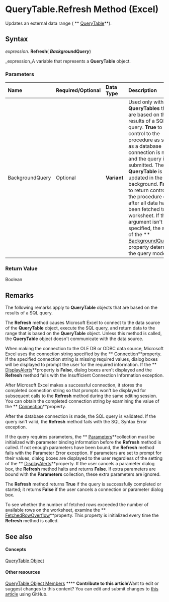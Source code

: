 
# QueryTable.Refresh Method (Excel)

Updates an external data range ( ** [QueryTable](505b84ea-64b3-b4fe-741a-de6884eb69eb.md)**).


## Syntax

 _expression_. **Refresh**( **_BackgroundQuery_**)

 _expression_A variable that represents a  **QueryTable** object.


### Parameters



|**Name**|**Required/Optional**|**Data Type**|**Description**|
|:-----|:-----|:-----|:-----|
|BackgroundQuery|Optional| **Variant**|Used only with  **QueryTables** that are based on the results of a SQL query. **True** to return control to the procedure as soon as a database connection is made and the query is submitted. The **QueryTable** is updated in the background. **False** to return control to the procedure only after all data has been fetched to the worksheet. If this argument isn't specified, the setting of the ** [BackgroundQuery](d3fd1d37-4956-7fda-accc-25eedf5188c0.md)** property determines the query mode.|

### Return Value

Boolean


## Remarks

The following remarks apply to  **QueryTable** objects that are based on the results of a SQL query.

The  **Refresh** method causes Microsoft Excel to connect to the data source of the **QueryTable** object, execute the SQL query, and return data to the range that is based on the **QueryTable** object. Unless this method is called, the **QueryTable** object doesn't communicate with the data source.

When making the connection to the OLE DB or ODBC data source, Microsoft Excel uses the connection string specified by the  ** [Connection](a576c5d2-113c-cbd0-1ad2-aa46591944de.md)**property. If the specified connection string is missing required values, dialog boxes will be displayed to prompt the user for the required information. If the  ** [DisplayAlerts](d9f36a99-e9c9-9a67-abaf-9c8e49b4febc.md)**property is  **False**, dialog boxes aren't displayed and the  **Refresh** method fails with the Insufficient Connection Information exception.

After Microsoft Excel makes a successful connection, it stores the completed connection string so that prompts won't be displayed for subsequent calls to the  **Refresh** method during the same editing session. You can obtain the completed connection string by examining the value of the ** [Connection](a576c5d2-113c-cbd0-1ad2-aa46591944de.md)**property.

After the database connection is made, the SQL query is validated. If the query isn't valid, the  **Refresh** method fails with the SQL Syntax Error exception.

If the query requires parameters, the  ** [Parameters](d67147f1-d587-a9e4-ed8e-8a1140e8a868.md)**collection must be initialized with parameter binding information before the  **Refresh** method is called. If not enough parameters have been bound, the **Refresh** method fails with the Parameter Error exception. If parameters are set to prompt for their values, dialog boxes are displayed to the user regardless of the setting of the ** [DisplayAlerts](d9f36a99-e9c9-9a67-abaf-9c8e49b4febc.md)**property. If the user cancels a parameter dialog box, the  **Refresh** method halts and returns **False**. If extra parameters are bound with the  **Parameters** collection, these extra parameters are ignored.

The  **Refresh** method returns **True** if the query is successfully completed or started; it returns **False** if the user cancels a connection or parameter dialog box.

To see whether the number of fetched rows exceeded the number of available rows on the worksheet, examine the  ** [FetchedRowOverflow](386aaf06-27d4-bfa1-cf5e-ac8c8bddef44.md)**property. This property is initialized every time the  **Refresh** method is called.


## See also


#### Concepts


 [QueryTable Object](505b84ea-64b3-b4fe-741a-de6884eb69eb.md)
#### Other resources


 [QueryTable Object Members](9a61f024-c1dc-c11b-942f-ff2a6617bdc4.md)
****   **Contribute to this article**Want to edit or suggest changes to this content? You can edit and submit changes to  [this article](https://github.com/jhershey00/VBA_Excel_Test/OpenXMLCon/articles/445d74fb-1a9c-bba4-2d53-0ab0caa876da.md) using GitHub.

